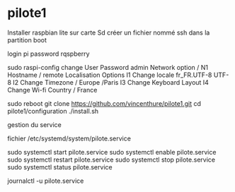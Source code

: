 # pilote1

Installer raspbian lite sur carte Sd
créer un fichier nommé ssh dans la partition boot

login pi
password rqspberry

sudo raspi-config
change User Password admin
Network option / N1 Hostname / remote
Localisation Options 
I1 Change locale fr_FR.UTF-8 UTF-8
I2 Change Timezone / Europe /Paris
I3 Change Keyboard Layout
I4 Change Wi-fi Country / France

sudo reboot
git clone https://github.com/vincenthure/pilote1.git
cd pilote1/configuration
./install.sh



gestion du service

fichier /etc/systemd/system/pilote.service

sudo systemctl start pilote.service
sudo systemctl enable pilote.service
sudo systemctl restart pilote.service
sudo systemctl stop pilote.service
sudo systemctl status pilote.service

journalctl -u pilote.service